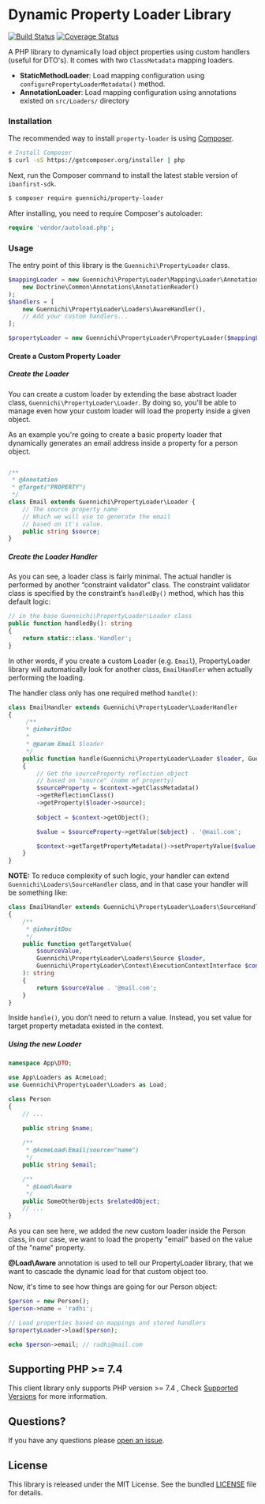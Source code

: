 # Dynamic Property Loader Library

[![Build Status](https://travis-ci.com/mradhi/property-loader.svg?branch=main)](https://travis-ci.com/mradhi/property-loader)
[![Coverage Status](https://coveralls.io/repos/github/mradhi/property-loader/badge.svg?branch=main)](https://coveralls.io/github/mradhi/property-loader?branch=main)

A PHP library to dynamically load object properties using custom handlers (useful for DTO's). It comes
with two `ClassMetadata` mapping loaders.

- **StaticMethodLoader**: Load mapping configuration using 
  `configurePropertyLoaderMetadata()` method.
- **AnnotationLoader**: Load mapping configuration using annotations existed on `src/Loaders/` directory

### Installation

The recommended way to install `property-loader` is using
[Composer](https://getcomposer.org/).

```bash
# Install Composer
$ curl -sS https://getcomposer.org/installer | php
```

Next, run the Composer command to install the latest stable version of `ibanfirst-sdk`.
```bash
$ composer require guennichi/property-loader
```

After installing, you need to require Composer's autoloader:

```php
require 'vendor/autoload.php';
```

### Usage

The entry point of this library is the `Guennichi\PropertyLoader` class.

```php
$mappingLoader = new Guennichi\PropertyLoader\Mapping\Loader\AnnotationLoader(
    new Doctrine\Common\Annotations\AnnotationReader()
);
$handlers = [
    new Guennichi\PropertyLoader\Loaders\AwareHandler(),
    // Add your custom handlers...
];

$propertyLoader = new Guennichi\PropertyLoader\PropertyLoader($mappingLoader, $handlers);
```

#### Create a Custom Property Loader

##### Create the Loader

You can create a custom loader by extending the base abstract loader class, 
`Guennichi\PropertyLoader\Loader`. By doing so, you'll be able to manage
even how your custom loader will load the property inside a given object.

As an example you're going to create a basic 
property loader that dynamically generates an email address inside
a property for a person object.

```php

/**
 * @Annotation
 * @Target("PROPERTY")
 */
class Email extends Guennichi\PropertyLoader\Loader {
    // The source property name
    // Which we will use to generate the email
    // based on it's value.
    public string $source;
}
```

##### Create the Loader Handler 

As you can see, a loader class is fairly minimal. 
The actual handler is performed by another “constraint validator” class. 
The constraint validator class is specified 
by the constraint’s `handledBy()` method, which has this default logic:

```php
// in the base Guennichi\PropertyLoader\Loader class
public function handledBy(): string
{
    return static::class.'Handler';
}
```

In other words, if you create a custom Loader (e.g. `Email`), 
PropertyLoader library will automatically look for another class, 
`EmailHandler` when actually performing the loading.

The handler class only has one required method `handle()`:

```php
class EmailHandler extends Guennichi\PropertyLoader\LoaderHandler
{
     /**
     * @inheritDoc
     *
     * @param Email $loader
     */
    public function handle(Guennichi\PropertyLoader\Loader $loader, Guennichi\PropertyLoader\Context\ExecutionContextInterface $context): void
    {
        // Get the sourceProperty reflection object
        // based on "source" (name of property)
        $sourceProperty = $context->getClassMetadata()
        ->getReflectionClass()
        ->getProperty($loader->source);
        
        $object = $context->getObject();

        $value = $sourceProperty->getValue($object) . '@mail.com';

        $context->getTargetPropertyMetadata()->setPropertyValue($value, $object);
    }
}
```

**NOTE:** To reduce complexity of such logic, your handler can extend `Guennichi\Loaders\SourceHandler` class,
and in that case your handler will be something like:

```php
class EmailHandler extends Guennichi\PropertyLoader\Loaders\SourceHandler
{
    /**
     * @inheritDoc
     */
    public function getTargetValue(
        $sourceValue, 
        Guennichi\PropertyLoader\Loaders\Source $loader, 
        Guennichi\PropertyLoader\Context\ExecutionContextInterface $context
    ): string
    {
        return $sourceValue . '@mail.com';
    }
}
```

Inside `handle()`, you don’t need to return a value. 
Instead, you set value for target property metadata existed in the context.

##### Using the new Loader

```php
namespace App\DTO;

use App\Loaders as AcmeLoad;
use Guennichi\PropertyLoader\Loaders as Load;

class Person
{
    // ...

    public string $name;
    
    /**
     * @AcmeLoad\Email(source="name") 
     */
    public string $email;

    /**
     * @Load\Aware
     */
    public SomeOtherObjects $relatedObject;
    // ...
}
```

As you can see here, we added the new custom loader inside the Person class,
in our case, we want to load the property "email" based on the value of the
"name" property.

**@Load\Aware** annotation is used to tell our PropertyLoader library, that we want
to cascade the dynamic load for that custom object too.

Now, it's time to see how things are going for our Person object:

```php
$person = new Person();
$person->name = 'radhi';

// Load properties based on mappings and stored handlers
$propertyLoader->load($person);

echo $person->email; // radhi@mail.com
```

## Supporting PHP >= 7.4

This client library only supports PHP version >= 7.4 , Check [Supported Versions](https://www.php.net/supported-versions.php)
for more information.

## Questions?

If you have any questions please [open an issue](https://github.com/mradhi/property-loader/issues/new).

## License

This library is released under the MIT License. See the bundled [LICENSE](https://github.com/mradhi/property-loader/blob/master/LICENSE) file for details.
